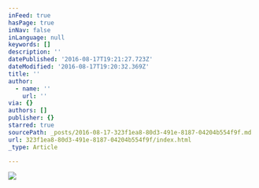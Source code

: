 ```yaml
---
inFeed: true
hasPage: true
inNav: false
inLanguage: null
keywords: []
description: ''
datePublished: '2016-08-17T19:21:27.723Z'
dateModified: '2016-08-17T19:20:32.369Z'
title: ''
author:
  - name: ''
    url: ''
via: {}
authors: []
publisher: {}
starred: true
sourcePath: _posts/2016-08-17-323f1ea8-80d3-491e-8187-04204b554f9f.md
url: 323f1ea8-80d3-491e-8187-04204b554f9f/index.html
_type: Article

---
```

![](https://the-grid-user-content.s3-us-west-2.amazonaws.com/2001910e-0243-4720-8ffd-7478af5ddefe.jpg)